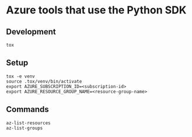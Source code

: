 # Azure tools that use the Python SDK

## Development
```
tox
```

## Setup
```
tox -e venv
source .tox/venv/bin/activate
export AZURE_SUBSCRIPTION_ID=<subscription-id>
export AZURE_RESOURCE_GROUP_NAME=<resource-group-name>
```

## Commands
```
az-list-resources
az-list-groups
```
